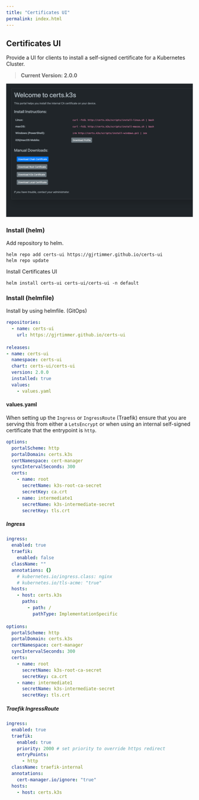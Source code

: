 ```yaml
---
title: "Certificates UI"
permalink: index.html
---
```


## Certificates UI

Provide a UI for clients to install a self-signed certificate for a Kubernetes Cluster.

> **Current Version: 2.0.0**

![alt Screenshot](./images/screenshot.png "Screenshot")

### Install (helm)

Add repository to helm.

```shell
helm repo add certs-ui https://gjrtimmer.github.io/certs-ui
helm repo update
```

Install Certificates UI

```shell
helm install certs-ui certs-ui/certs-ui -n default
```

### Install (helmfile)

Install by using helmfile. (GitOps)

```yaml
repositories:
  - name: certs-ui
    url: https://gjrtimmer.github.io/certs-ui

releases:
- name: certs-ui
  namespace: certs-ui
  chart: certs-ui/certs-ui
  version: 2.0.0
  installed: true
  values:
    - values.yaml
```

#### values.yaml

When setting up the `Ingress` or `IngressRoute` (Traefik) ensure that you are serving this from either a `LetsEncrypt` or when using an internal self-signed certificate that the entrypoint is `http`.

```yaml
options:
  portalScheme: http
  portalDomain: certs.k3s
  certNamespace: cert-manager
  syncIntervalSeconds: 300
  certs:
    - name: root
      secretName: k3s-root-ca-secret
      secretKey: ca.crt
    - name: intermediate1
      secretName: k3s-intermediate-secret
      secretKey: tls.crt
```

##### Ingress

```yaml
ingress:
  enabled: true
  traefik:
    enabled: false
  className: ""
  annotations: {}
    # kubernetes.io/ingress.class: nginx
    # kubernetes.io/tls-acme: "true"
  hosts:
    - host: certs.k3s
      paths:
        - path: /
          pathType: ImplementationSpecific

options:
  portalScheme: http
  portalDomain: certs.k3s
  certNamespace: cert-manager
  syncIntervalSeconds: 300
  certs:
    - name: root
      secretName: k3s-root-ca-secret
      secretKey: ca.crt
    - name: intermediate1
      secretName: k3s-intermediate-secret
      secretKey: tls.crt
```

##### Traefik IngressRoute

```yaml
ingress:
  enabled: true
  traefik:
    enabled: true
    priority: 2000 # set priority to override https redirect
    entryPoints:
      - http
  className: traefik-internal
  annotations:
    cert-manager.io/ignore: "true"
  hosts:
    - host: certs.k3s
```
